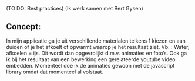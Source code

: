 (TO DO: Best practices)
(Ik werk samen met Bert Gysen)

## Concept:

In mijn applicatie ga je uit verschillende materialen telkens 1 kiezen en aan duiden of je het afkoelt of opwarmt waarop je het resultaat ziet. Vb. : Water, afkoelen = ijs. Dit wordt dan opgevrolijkt d.m.v. animaties en foto’s. Ook ga ik bij het resultaat van een bewerking een gerelateerde youtube video embedden. Momenteel doe ik de animaties gewoon met de javascript library omdat dat momenteel al volstaat.